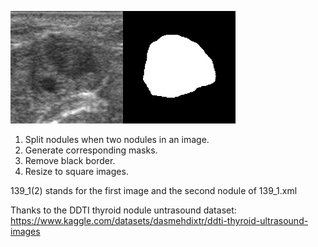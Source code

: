 <img src="fig/3_1.png" width="180" height="180"><img src="fig/3_1.gif" width="180" height="180">

1. Split nodules when two nodules in an image.
2. Generate corresponding masks.
3. Remove black border.
4. Resize to square images.

139_1(2) stands for the first image and the second nodule of 139_1.xml

Thanks to the DDTI thyroid nodule untrasound dataset: https://www.kaggle.com/datasets/dasmehdixtr/ddti-thyroid-ultrasound-images

